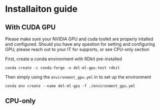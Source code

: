 # Installaiton guide

## With CUDA GPU 
Please make sure your NVIDIA GPU and cuda toolkit are properly intalled and configured. Should you have any question for setting and configuring GPU, please reach out to your IT for supports, or see CPU-only section

First, create a conda environment with RDkit pre-installed
```
conda create -c conda-forge -n del-ml-gpu-test rdkit
```
Then simply using the `environment_gpu.yml` in to set up the environment
```
conda env create --name del-ml-gpu -f ./environment_gpu.yml
```

## CPU-only



